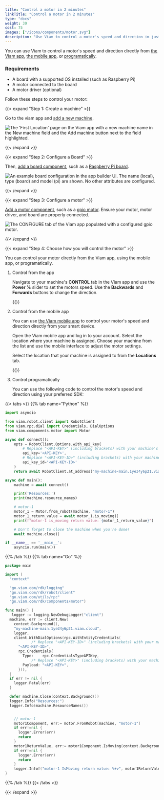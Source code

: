 ```yaml
---
title: "Control a motor in 2 minutes"
linkTitle: "Control a motor in 2 minutes"
type: "docs"
weight: 30
cost: 75
images: ["/icons/components/motor.svg"]
description: "Use Viam to control a motor's speed and direction in just a few steps."
---
```


You can use Viam to control a motor's speed and direction directly from [the Viam app](https://app.viam.com/), [the mobile app](/fleet/#the-viam-mobile-app), or [programatically](https://docs.viam.com/build/program/).

### Requirements

- A board with a supported OS installed (such as Raspberry Pi)
- A motor connected to the board
- A motor driver (optional)

Follow these steps to control your motor:

{{< expand "Step 1: Create a machine" >}}

Go to the viam app and [add a new machine](/cloud/machines/#add-a-new-machine).

![The 'First Location' page on the Viam app with a new machine name in the New machine field and the Add machine button next to the field highlighted.](/fleet/app-usage/create-machine.png)

{{< /expand >}}

{{< expand "Step 2: Configure a Board" >}}

Then, [add a board component](/components/board/), such as a [Raspberry Pi board](/components/board/pi/).

![An example board configuration in the app builder UI. The name (local), type (board) and model (pi) are shown. No other attributes are configured.](/components/board/pi-ui-config.png)

{{< /expand >}}

{{< expand "Step 3: Configure a motor" >}}

[Add a motor component](/components/motor/), such as a [gpio motor](/components/motor/gpio/).
Ensure your motor, motor driver, and board are properly connected.

![The CONFIGURE tab of the Viam app populated with a configured gpio motor.](/components/motor/gpio-config-ui.png)

{{< /expand >}}

{{< expand "Step 4: Choose how you will control the motor" >}}

You can control your motor directly from the Viam app, using the mobile app, or programatically.

1. Control from the app

   Navigate to your machine's **CONTROL** tab in the Viam app and use the **Power %** slider to set the motors speed.
   Use the **Backwards** and **Forwards** buttons to change the direction.

   {{<gif webm_src="/get-started/quickstarts/motor-control.webm" mp4_src="/get-started/quickstarts/motor-control.mp4" alt="Using the slider, Backwards, and Forwards buttons on the Viam app to control the direction and speed of a configured motor" class="alignright"  min-height="750px">}}

2. Control from the mobile app

   You can use [the Viam mobile app](/fleet/#the-viam-mobile-app) to control your motor's speed and direction directly from your smart device.

   Open the Viam mobile app and log in to your account.
   Select the location where your machine is assigned.
   Choose your machine from the list and use the mobile interface to adjust the motor settings.

   Select the location that your machine is assigned to from the **Locations** tab.

   {{<gif webm_src="/get-started/quickstarts/mobile-app-motor-control.webm" mp4_src="/get-started/quickstarts/mobile-app-motor-control.mp4" alt="Using an example machine on the Viam mobile app to set the direction and speed of a configured motor using the slider on the user interface" max-height="50px" max-width="200px" clear="both" class="alignright">}}

    <div style="clear: both;"></div>

3. Control programatically

   You can use the following code to control the motor's speed and direction using your preferred SDK:

{{< tabs >}}
{{% tab name="Python" %}}

```python
import asyncio

from viam.robot.client import RobotClient
from viam.rpc.dial import Credentials, DialOptions
from viam.components.motor import Motor

async def connect():
    opts = RobotClient.Options.with_api_key(
        # Replace "<API-KEY>" (including brackets) with your machine's api key
        api_key='<API-KEY>',
        # Replace "<API-KEY-ID>" (including brackets) with your machine's api key id
        api_key_id='<API-KEY-ID>'
    )
    return await RobotClient.at_address('my-machine-main.1ye34y6p21.viam.cloud', opts)

async def main():
    machine = await connect()

    print('Resources:')
    print(machine.resource_names)

    # motor-1
    motor_1 = Motor.from_robot(machine, "motor-1")
    motor_1_return_value = await motor_1.is_moving()
    print(f"motor-1 is_moving return value: {motor_1_return_value}")

    # Don't forget to close the machine when you're done!
    await machine.close()

if __name__ == '__main__':
    asyncio.run(main())

```

{{% /tab %}}
{{% tab name="Go" %}}

```go
package main

import (
  "context"

  "go.viam.com/rdk/logging"
  "go.viam.com/rdk/robot/client"
  "go.viam.com/utils/rpc"
  "go.viam.com/rdk/components/motor")

func main() {
   logger := logging.NewDebugLogger("client")
  machine, err := client.New(
    context.Background(),
    "my-machine-main.1ye34y6p21.viam.cloud",
    logger,
    client.WithDialOptions(rpc.WithEntityCredentials(
            /* Replace "<API-KEY-ID>" (including brackets) with your machine's api key id */
      "<API-KEY-ID>",
      rpc.Credentials{
        Type:    rpc.CredentialsTypeAPIKey,
            /* Replace "<API-KEY>" (including brackets) with your machine's api key */
        Payload: "<API-KEY>",
      })),
  )
  if err != nil {
    logger.Fatal(err)
  }

  defer machine.Close(context.Background())
  logger.Info("Resources:")
  logger.Info(machine.ResourceNames())


    // motor-1
    motor1Component, err:= motor.FromRobot(machine, "motor-1")
    if err!=nil {
      logger.Error(err)
      return
    }
    motor1ReturnValue, err:= motor1Component.IsMoving(context.Background())
    if err!=nil {
      logger.Error(err)
      return
    }
    logger.Infof("motor-1 IsMoving return value: %+v", motor1ReturnValue)
}
```

{{% /tab %}}
{{< /tabs >}}

{{< /expand >}}
